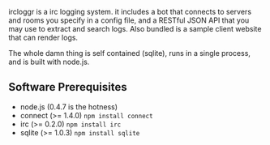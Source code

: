 ircloggr is a irc logging system.  it includes a bot that connects to
servers and rooms you specify in a config file, and a RESTful JSON API
that you may use to extract and search logs.  Also bundled is a sample
client website that can render logs.

The whole damn thing is self contained (sqlite), runs in a single process,
and is built with node.js.

## Software Prerequisites

  * node.js (0.4.7 is the hotness)
  * connect (>= 1.4.0) `npm install connect`
  * irc (>= 0.2.0) `npm install irc`
  * sqlite (>= 1.0.3) `npm install sqlite`
